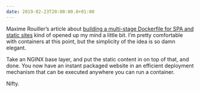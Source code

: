 ```yaml
---
date: 2019-02-23T20:00:00.0+01:00
---
```


Maxime Rouiller’s article about [building a multi-stage Dockerfile for SPA and static sites](https://blog.maximerouiller.com/post/how-to-build-a-multistage-dockerfile-for-spa-and-static-sites/) kind of opened up my mind a little bit. I’m pretty comfortable with containers at this point, but the simplicity of the idea is so damn elegant.

Take an NGINX base layer, and put the static content in on top of that, and done. You now have an instant packaged website in an efficient deployment mechanism that can be executed anywhere you can run a container.

Nifty.
